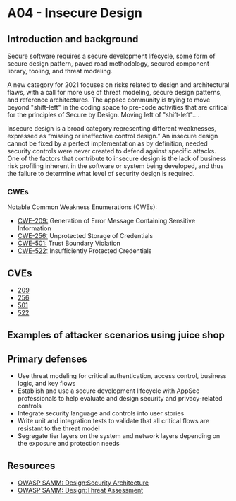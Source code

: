 # A04 - Insecure Design

## Introduction and background

Secure software requires a secure development lifecycle, some form of secure
design pattern, paved road methodology, secured component library, tooling,
and threat modeling.

A new category for 2021 focuses on risks related to design and architectural
flaws, with a call for more use of threat modeling, secure design patterns, and
reference architectures. The appsec community is trying to move beyond
"shift-left" in the coding space to pre-code activities that are critical
for the principles of Secure by Design. Moving left of "shift-left"....

Insecure design is a broad category representing different weaknesses,
expressed as “missing or ineffective control design.” An insecure design cannot
be fixed by a perfect implementation as by definition, needed security controls
were never created to defend against specific attacks. One of the factors that
contribute to insecure design is the lack of business risk profiling inherent
in the software or system being developed, and thus the failure to determine
what level of security design is required.

### CWEs

Notable Common Weakness Enumerations (CWEs):

- [CWE-209:](https://cwe.mitre.org/data/definitions/209.html)
Generation of Error Message Containing Sensitive Information
- [CWE-256:](https://cwe.mitre.org/data/definitions/256.html)
Unprotected Storage of Credentials
- [CWE-501:](https://cwe.mitre.org/data/definitions/501.html)
Trust Boundary Violation
- [CWE-522:](https://cwe.mitre.org/data/definitions/522.html)
Insufficiently Protected Credentials

## CVEs

- [209](https://www.opencve.io/cve?cwe=CWE-209)
- [256](https://www.opencve.io/cve?cwe=CWE-256)
- [501](https://www.opencve.io/cve?cwe=CWE-501)
- [522](https://www.opencve.io/cve?cwe=CWE-522)

## Examples of attacker scenarios using juice shop

## Primary defenses

- Use threat modeling for critical authentication, access control, business
logic, and key flows
- Establish and use a secure development lifecycle with AppSec professionals to
help evaluate and design security and privacy-related controls
- Integrate security language and controls into user stories
- Write unit and integration tests to validate that all critical flows are
resistant to the threat model
- Segregate tier layers on the system and network layers depending
on the exposure and protection needs

## Resources

- [OWASP SAMM: Design:Security Architecture](https://owaspsamm.org/model/design/security-architecture/)
- [OWASP SAMM: Design:Threat Assessment](https://owaspsamm.org/model/design/threat-assessment/)
